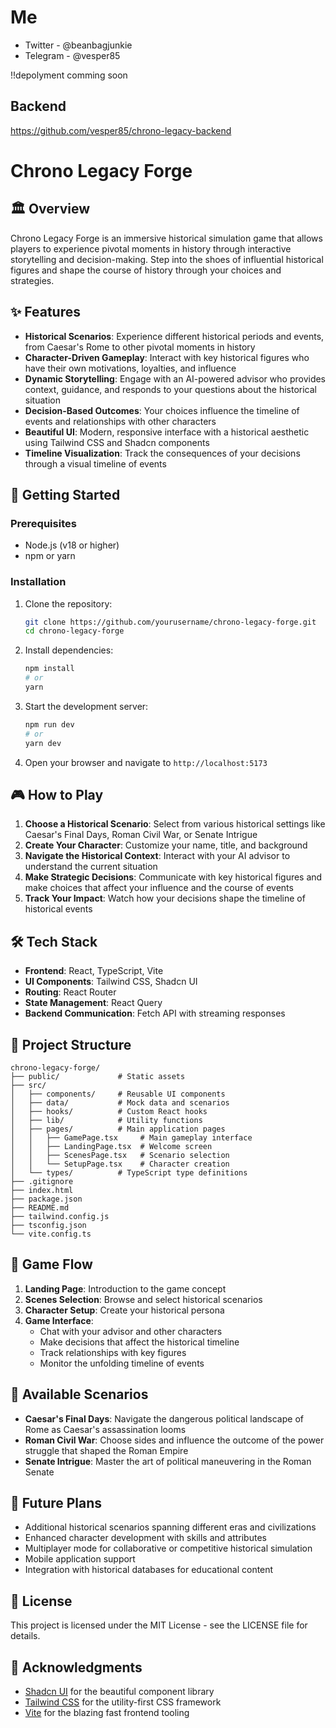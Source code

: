 
# Me
- Twitter - @beanbagjunkie
- Telegram - @vesper85

!!depolyment comming soon

## Backend
https://github.com/vesper85/chrono-legacy-backend

# Chrono Legacy Forge

## 🏛️ Overview

Chrono Legacy Forge is an immersive historical simulation game that allows players to experience pivotal moments in history through interactive storytelling and decision-making. Step into the shoes of influential historical figures and shape the course of history through your choices and strategies.

## ✨ Features

- **Historical Scenarios**: Experience different historical periods and events, from Caesar's Rome to other pivotal moments in history
- **Character-Driven Gameplay**: Interact with key historical figures who have their own motivations, loyalties, and influence
- **Dynamic Storytelling**: Engage with an AI-powered advisor who provides context, guidance, and responds to your questions about the historical situation
- **Decision-Based Outcomes**: Your choices influence the timeline of events and relationships with other characters
- **Beautiful UI**: Modern, responsive interface with a historical aesthetic using Tailwind CSS and Shadcn components
- **Timeline Visualization**: Track the consequences of your decisions through a visual timeline of events

## 🚀 Getting Started

### Prerequisites

- Node.js (v18 or higher)
- npm or yarn

### Installation

1. Clone the repository:
   ```bash
   git clone https://github.com/yourusername/chrono-legacy-forge.git
   cd chrono-legacy-forge
   ```

2. Install dependencies:
   ```bash
   npm install
   # or
   yarn
   ```

3. Start the development server:
   ```bash
   npm run dev
   # or
   yarn dev
   ```

4. Open your browser and navigate to `http://localhost:5173`

## 🎮 How to Play

1. **Choose a Historical Scenario**: Select from various historical settings like Caesar's Final Days, Roman Civil War, or Senate Intrigue
2. **Create Your Character**: Customize your name, title, and background
3. **Navigate the Historical Context**: Interact with your AI advisor to understand the current situation
4. **Make Strategic Decisions**: Communicate with key historical figures and make choices that affect your influence and the course of events
5. **Track Your Impact**: Watch how your decisions shape the timeline of historical events

## 🛠️ Tech Stack

- **Frontend**: React, TypeScript, Vite
- **UI Components**: Tailwind CSS, Shadcn UI
- **Routing**: React Router
- **State Management**: React Query
- **Backend Communication**: Fetch API with streaming responses

## 📂 Project Structure

```
chrono-legacy-forge/
├── public/             # Static assets
├── src/
│   ├── components/     # Reusable UI components
│   ├── data/           # Mock data and scenarios
│   ├── hooks/          # Custom React hooks
│   ├── lib/            # Utility functions
│   ├── pages/          # Main application pages
│   │   ├── GamePage.tsx     # Main gameplay interface
│   │   ├── LandingPage.tsx  # Welcome screen
│   │   ├── ScenesPage.tsx   # Scenario selection
│   │   └── SetupPage.tsx    # Character creation
│   └── types/          # TypeScript type definitions
├── .gitignore
├── index.html
├── package.json
├── README.md
├── tailwind.config.js
├── tsconfig.json
└── vite.config.ts
```

## 🔄 Game Flow

1. **Landing Page**: Introduction to the game concept
2. **Scenes Selection**: Browse and select historical scenarios
3. **Character Setup**: Create your historical persona
4. **Game Interface**: 
   - Chat with your advisor and other characters
   - Make decisions that affect the historical timeline
   - Track relationships with key figures
   - Monitor the unfolding timeline of events

## 🧩 Available Scenarios

- **Caesar's Final Days**: Navigate the dangerous political landscape of Rome as Caesar's assassination looms
- **Roman Civil War**: Choose sides and influence the outcome of the power struggle that shaped the Roman Empire
- **Senate Intrigue**: Master the art of political maneuvering in the Roman Senate

## 🔮 Future Plans

- Additional historical scenarios spanning different eras and civilizations
- Enhanced character development with skills and attributes
- Multiplayer mode for collaborative or competitive historical simulation
- Mobile application support
- Integration with historical databases for educational content

## 📝 License

This project is licensed under the MIT License - see the LICENSE file for details.


## 🙏 Acknowledgments

- [Shadcn UI](https://ui.shadcn.com/) for the beautiful component library
- [Tailwind CSS](https://tailwindcss.com/) for the utility-first CSS framework
- [Vite](https://vitejs.dev/) for the blazing fast frontend tooling
